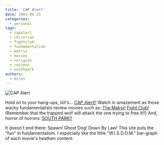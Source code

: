```yaml
---
title: 'CAP Alert'
date: 2001-06-25
categories:
  - personal
tags:
  - capalert
  - christian
  - fightclub
  - fundamentalism
  - matrix
  - movies
  - religion
  - reviews
  - southpark
authors:
  - miles
---
```


![CAP Alert](/images/capcomthrujesus.gif)

Hold on to your hang-ups, iiiit's... [CAP Alert!!](http://www.capalert.com) Watch in amazement as those wacky fundamentalists review movies such as: [The Matrix!](http://www.capalert.com/capreports/matrix.htm) [Fight Club!](http://www.capalert.com/capreports/fightclub.htm) (Remember that the trapped wolf will attack the one trying to free it!!) And, horror of horrors: [SOUTH PARK!!](http://www.capalert.com/capreports/southpark.htm)

It doesn't end there: Spawn! Ghost Dog! Down By Law! This site puts the "fun" in fundamentalism. I especially like the little "W.I.S.D.O.M." bar-graph of each movie's heathen content.
